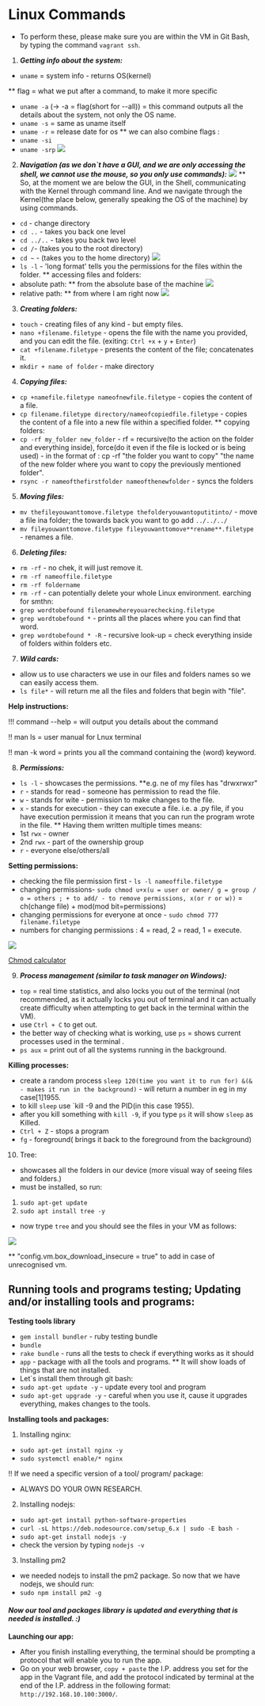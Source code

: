 # Linux Commands

 - To perform these, please make sure you are within the VM in Git Bash, by typing the command `vagrant ssh`.
 

 1. ***Getting info about the system:*** 
 
 - `uname` = system info - returns OS(kernel)

 ** flag = what we put after a command, to make it more specific
-  `uname -a` (-> -a = flag(short for --all)) = this command outputs all the details about the system, not only the OS name. 
- `uname -s` = same as uname itself
- `uname -r` = release date for os
** we can also combine flags :
- `uname -si` 
- `uname -srp`
![](uname.PNG)

2. ***Navigation (as we don`t have a GUI, and we are only accessing the shell, we cannot use the mouse, so you only use commands):***
![](kernandshell.PNG) 
** So, at the moment we are below the GUI, in the Shell, communicating with the Kernel through command line. And we navigate through the Kernel(the place below, generally speaking the OS of the machine) by using commands. 
- `cd` - change directory 
- `cd ..` - takes you back one level
- `cd ../..` - takes you back two level
- `cd /`- (takes you to the root directory)
- `cd ~` - (takes you to the home directory)
![](gettingout.PNG)
- `ls -l` - 'long format' tells you the permissions for the files within the folder.
** accessing files and folders:
- absolute path:
** from the absolute base of the machine
![](abspaths.PNG)
- relative path:
** from where I am right now
![](absvsrel.PNG)

3. ***Creating folders:***
- `touch` - creating files of any kind - but empty files.
- `nano +filename.filetype` - opens the file with the name you provided, and you can edit the file.  (exiting: `Ctrl +x` + `y` + `Enter`)
- `cat +filename.filetype` - presents the content of the file; concatenates it. 
- `mkdir + name of folder` - make directory

4. ***Copying files:***
- `cp +namefile.filetype nameofnewfile.filetype` - copies the content of a file.
- `cp filename.filetype directory/nameofcopiedfile.filetype` - copies the content of a file into a new file within a specified folder. 
** copying folders:
- `cp -rf my_folder new_folder` - rf = recursive(to the action on the folder and everything inside), force(do it even if the file is locked or is being used) - in the format of : cp -rf "the folder you want to copy"  "the name of the new folder where you want to copy the previously mentioned folder". 
- `rsync -r nameofthefirstfolder nameofthenewfolder` - syncs the folders 

5. ***Moving files:***
- `mv thefileyouwanttomove.filetype thefolderyouwantoputitinto/` - move a file ina folder; the towards back you want to go add `../../../`
- `mv fileyouwanttomove.filetype fileyouwanttomove**rename**.filetype`  - renames a file.

6. ***Deleting files:***
- `rm -rf` - no chek, it will just remove it.
- `rm -rf nameoffile.filetype`
- `rm -rf foldername`
- `rm -rf` - can potentially delete your whole Linux environment.
earching for smthn:
- `grep wordtobefound filenamewhereyouarechecking.filetype`
- `grep wordtobefound *` - prints all the places where you can find that word.
- `grep wordtobefound * -R` - recursive look-up = check everything inside of folders within folders etc. 

7. ***Wild cards:***
- allow us to use characters we use in our files and folders names so we can easily access them.
- `ls file*` - will return me all the files and folders that begin with "file".



**Help instructions:**

!!! command --help = will output you details about the command

!! man ls = user manual for Lnux terminal

!! man -k word = prints you all the command containing the (word) keyword.


8. ***Permissions:***
- `ls -l` - showcases the permissions.
**e.g. ne of my files has "drwxrwxr"
- `r` - stands for read - someone has permission to read the file.
- `w` - stands for wite - permission to make changes to the file.
- `x` - stands for execution - they can execute a file. i.e. a .py file, if you have execution permission it means that you can run the program wrote in the file. 
** Having them written multiple times means:
- 1st `rwx` - owner
- 2nd `rwx` - part of the ownership group
- `r` - everyone else/others/all

**Setting permissions:**
- checking the file permission first - `ls -l nameoffile.filetype`
- changing permissions- `sudo chmod u+x(u = user or owner/ g = group / o = others ; + to add/ - to remove permissions, x(or r or w))` = ch(change file) + mod(mod bit=permissions)
- changing permissions for everyone at once - `sudo chmod 777 filename.filetype`
- numbers for changing permissions : 4 = read, 2 = read, 1 = execute. 

![](calchmodfinal.PNG)

[Chmod calculator](https://chmod-calculator.com/)

9. ***Process management (similar to task manager on Windows):***
- `top` = real time statistics, and also locks you out of the terminal (not recommended, as it actually locks you out of terminal and it can actually create difficulty when attempting to get back in the terminal within the VM).
- use `Ctrl + C` to get out.
- the better way of checking what is working, use `ps` = shows current processes used in the terminal .
- `ps aux` = print out of all the systems running in  the background. 

**Killing processes:**
- create a random process `sleep 120(time you want it to run for) &(& - makes it run in the background)` - will return a number in eg in my case[1]1955.
- to kill `sleep` use `kill -9 and the PID(in this case 1955).
- after you kill something with `kill -9`, if you type `ps` it will show `sleep` as Killed. 
- `Ctrl + Z` - stops a program
- `fg` - foreground( brings it back to the foreground from the background)

10. Tree:
- showcases all the folders in our device (more visual way of seeing files and folders.)
- must be installed, so run:
1.  `sudo apt-get update`
2.  `sudo apt install tree -y`
- now trype `tree` and you should see the files in your VM as follows:

![](tree.PNG)

** "config.vm.box_download_insecure = true" to add in case of unrecognised vm.


## Running tools and programs testing; Updating and/or installing tools and programs:

**Testing tools library**
- `gem install bundler` - ruby testing bundle
- `bundle`
- `rake bundle` - runs all the tests to check if everything works as it should
- `app` - package with all the tools and programs.
** It will show loads of things that are not installed.
- Let`s install them through git bash:
- `sudo apt-get update -y` - update every tool and program
- `sudo apt-get upgrade -y` - careful when you use it, cause it upgrades everything, makes changes to the tools. 

**Installing tools and packages:**
1.  Installing nginx:
- `sudo apt-get install nginx -y`
- `sudo systemctl enable/* nginx`

!! If we need a specific version of a tool/ program/ package:

- ALWAYS DO YOUR OWN RESEARCH.


2. Installing nodejs:
- `sudo apt-get install python-software-properties`
- `curl -sL https://deb.nodesource.com/setup_6.x | sudo -E bash -`
- `sudo apt-get install nodejs -y`
- check the version by typing `nodejs -v`


3. Installing pm2
- we needed nodejs to install the pm2 package. So now that we have nodejs, we should run:
- `sudo npm install pm2 -g`


#### ***Now our tool and packages library is updated and everything that is needed is installed. :)*** 


**Launching our app:**
- After you finish installing everything, the terminal should be prompting a protocol that will enable you to run the app.
- Go on your web browser, `copy + paste` the I.P. address you set for the app in the Vagrant file, and add the protocol indicated by terminal at the end of the I.P. address in the following format:
`http://192.168.10.100:3000/`.







